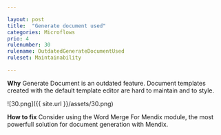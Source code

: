 ```yaml
---

layout: post
title:  "Generate document used"
categories: Microflows
prio: 4
rulenumber: 30
rulename: OutdatedGenerateDocumentUsed
ruleset: Maintainability

---
```


**Why**
Generate Document is an outdated feature. Document templates created with the default template editor are hard to maintain and to style.

![30.png]({{ site.url }}/assets/30.png)

**How to fix**
Consider using the Word Merge For Mendix module, the most powerfull solution for document generation with Mendix.